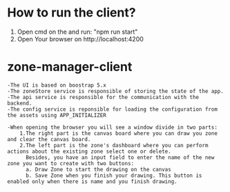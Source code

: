 # How to run the client?

1. Open cmd on the <project directory> and run: "npm run start"
2. Open Your browser on http://localhost:4200 

# zone-manager-client
    -The UI is based on boostrap 5.x
    -The zoneStore service is responsible of storing the state of the app.
    -The api service is responsible for the communication with the backend.
    -The config service is reponsible for loading the configuration from the assets using APP_INITIALIZER

    -When opening the browser you will see a window divide in two parts: 
        1.The right part is the canvas board where you can draw you zone and clear the canvas board. 
        2.The left part is the zone's dashboard where you can perform actions about the existing zone select one or delete.
          Besides, you have an input field to enter the name of the new zone you want to create with two buttons:
          a. Draw Zone to start the drawing on the canvas
          b. Save Zone when you finish your drawing. This button is enabled only when there is name and you finish drawing. 

